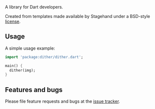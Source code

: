 A library for Dart developers.

Created from templates made available by Stagehand under a BSD-style
[license](https://github.com/dart-lang/stagehand/blob/master/LICENSE).

## Usage

A simple usage example:

```dart
import 'package:dither/dither.dart';

main() {
  dither(img);
}
```

## Features and bugs

Please file feature requests and bugs at the [issue tracker][tracker].

[tracker]: http://example.com/issues/replaceme
